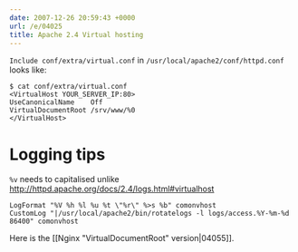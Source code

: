 ```yaml
---
date: 2007-12-26 20:59:43 +0000
url: /e/04025
title: Apache 2.4 Virtual hosting
---
```



`Include conf/extra/virtual.conf` in `/usr/local/apache2/conf/httpd.conf` looks like:

	$ cat conf/extra/virtual.conf 
	<VirtualHost YOUR_SERVER_IP:80>
	UseCanonicalName    Off
	VirtualDocumentRoot /srv/www/%0
	</VirtualHost>

# Logging tips

`%v` needs to capitalised unlike <http://httpd.apache.org/docs/2.4/logs.html#virtualhost>

	LogFormat "%V %h %l %u %t \"%r\" %>s %b" comonvhost
	CustomLog "|/usr/local/apache2/bin/rotatelogs -l logs/access.%Y-%m-%d 86400" comonvhost


Here is the [[Nginx "VirtualDocumentRoot" version|04055]].
